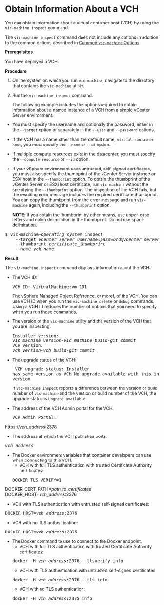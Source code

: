 # Obtain Information About a VCH #

You can obtain information about a virtual container host (VCH) by using the `vic-machine inspect` command.

The `vic-machine inspect` command does not include any options in addition to the common options described in [Common `vic-machine` Options](common_vic_options.md).

**Prerequisites**

You have deployed a VCH.

**Procedure**

1. On the system on which you run `vic-machine`, navigate to the directory that contains the `vic-machine` utility.
2. Run the `vic-machine inspect` command. 

   The following example includes the options required to obtain information about a named instance of a VCH from a simple  vCenter Server environment. 

  - You must specify the username and optionally the password, either in the `--target` option or separately in the `--user` and `--password` options. 
  - If the VCH has a name other than the default name, `virtual-container-host`, you must specify the `--name` or `--id` option. 
  - If multiple compute resources exist in the datacenter, you must specify the `--compute-resource` or `--id` option.
  - If your vSphere environment uses untrusted, self-signed certificates, you must also specify the thumbprint of the vCenter Server instance or ESXi host in the `--thumbprint` option. To obtain the thumbprint of the vCenter Server or ESXi host certificate, run `vic-machine` without the specifying the `--thumbprint` option. The inspection of the VCH fails, but the resulting error message includes the required certificate thumbprint. You can copy the thumbprint from the error message and run `vic-machine` again, including the `--thumbprint` option.

     **NOTE**: If you obtain the thumbprint by other means, use upper-case letters and colon delimitation in the thumbprint. Do not use space delimitation.

  <pre>$ vic-machine-<i>operating_system</i> inspect
    --target <i>vcenter_server_username</i>:<i>password</i>@<i>vcenter_server_address</i>
    --thumbprint <i>certificate_thumbprint</i>
    --name <i>vch_name</i></pre>

**Result**

The `vic-machine inspect` command displays information about the VCH:

- The VCH ID:<pre>VCH ID: VirtualMachine:vm-101</pre> The vSphere Managed Object Reference, or moref, of the VCH. You can use VCH ID when you run the `vic-machine delete` or `debug` commands. Using a VCH ID reduces the number of options that you need to specify when you run those commands.
- The version of the `vic-machine` utility and the version of the VCH that you are inspecting.<pre>Installer version: <i>vic_machine_version</i>-<i>vic_machine_build</i>-<i>git_commit</i>
VCH version: <i>vch_version</i>-<i>vch_build</i>-<i>git_commit</i></pre>

- The upgrade status of the VCH:<pre>
VCH upgrade status: 
Installer has same version as VCH
No upgrade available with this installer version</pre>
  If `vic-machine inspect` reports a difference between the version or build number of `vic-machine` and the version or build number of the VCH, the upgrade status is `Upgrade available`. 

- The address of the VCH Admin portal for the VCH.
  
  <pre>VCH Admin Portal:
https://<i>vch_address</i>:2378</pre>

- The address at which the VCH publishes ports.
<pre><i>vch_address</i></pre>
- The Docker environment variables that container developers can use when connecting to this VCH.
  - VCH with full TLS authentication with trusted Certificate Authority certificates:
  <pre>DOCKER_TLS_VERIFY=1 
DOCKER_CERT_PATH=<i>path_to_certificates</i>
DOCKER_HOST=<i>vch_address</i>:2376</pre>
  - VCH with TLS authentication with untrusted self-signed certificates:
  <pre>
DOCKER_HOST=<i>vch_address</i>:2376</pre>
  - VCH with no TLS authentication:
  <pre>DOCKER_HOST=<i>vch_address</i>:2375</pre>
- The Docker command to use to connect to the Docker endpoint.
  - VCH with full TLS authentication with trusted Certificate Authority certificates:
  <pre>docker -H <i>vch_address</i>:2376 --tlsverify info</pre>
  - VCH with TLS authentication with untrusted self-signed certificates:
  <pre>docker -H <i>vch_address</i>:2376 --tls info</pre>
  - VCH with no TLS authentication:
  <pre>docker -H <i>vch_address</i>:2375 info</pre>